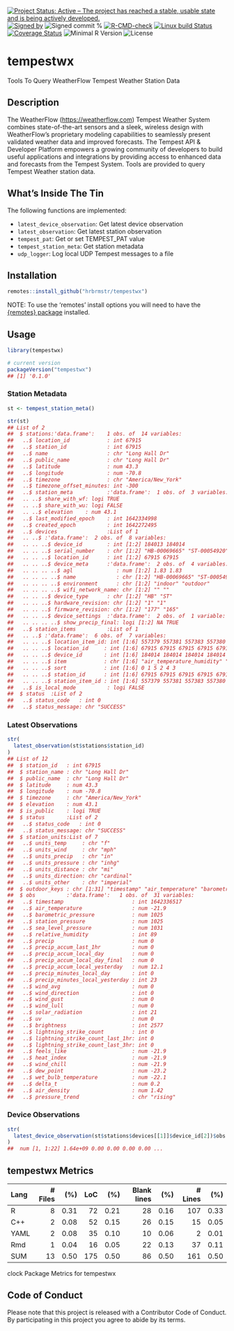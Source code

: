 
[![Project Status: Active – The project has reached a stable, usable
state and is being actively
developed.](https://www.repostatus.org/badges/latest/active.svg)](https://www.repostatus.org/#active)
[![Signed
by](https://img.shields.io/badge/Keybase-Verified-brightgreen.svg)](https://keybase.io/hrbrmstr)
![Signed commit
%](https://img.shields.io/badge/Signed_Commits-100%25-lightgrey.svg)
[![R-CMD-check](https://github.com/hrbrmstr/tempestwx/workflows/R-CMD-check/badge.svg)](https://github.com/hrbrmstr/tempestwx/actions?query=workflow%3AR-CMD-check)
[![Linux build
Status](https://travis-ci.org/hrbrmstr/tempestwx.svg?branch=master)](https://travis-ci.org/hrbrmstr/tempestwx)
[![Coverage
Status](https://codecov.io/gh/hrbrmstr/tempestwx/branch/master/graph/badge.svg)](https://codecov.io/gh/hrbrmstr/tempestwx)
![Minimal R
Version](https://img.shields.io/badge/R%3E%3D-3.6.0-blue.svg)
![License](https://img.shields.io/badge/License-MIT-blue.svg)

# tempestwx

Tools To Query WeatherFlow Tempest Weather Station Data

## Description

The WeatherFlow (<https://weatherflow.com>) Tempest Weather System
combines state-of-the-art sensors and a sleek, wireless design with
WeatherFlow’s proprietary modeling capabilities to seamlessly present
validated weather data and improved forecasts. The Tempest API &
Developer Platform empowers a growing community of developers to build
useful applications and integrations by providing access to enhanced
data and forecasts from the Tempest System. Tools are provided to query
Tempest Weather station data.

## What’s Inside The Tin

The following functions are implemented:

-   `latest_device_observation`: Get latest device observation
-   `latest_observation`: Get latest station observation
-   `tempest_pat`: Get or set TEMPEST_PAT value
-   `tempest_station_meta`: Get station metadata
-   `udp_logger`: Log local UDP Tempest messages to a file

## Installation

``` r
remotes::install_github("hrbrmstr/tempestwx")
```

NOTE: To use the ‘remotes’ install options you will need to have the
[{remotes} package](https://github.com/r-lib/remotes) installed.

## Usage

``` r
library(tempestwx)

# current version
packageVersion("tempestwx")
## [1] '0.1.0'
```

### Station Metadata

``` r
st <- tempest_station_meta()

str(st)
## List of 2
##  $ stations:'data.frame':    1 obs. of  14 variables:
##   ..$ location_id            : int 67915
##   ..$ station_id             : int 67915
##   ..$ name                   : chr "Long Hall Dr"
##   ..$ public_name            : chr "Long Hall Dr"
##   ..$ latitude               : num 43.3
##   ..$ longitude              : num -70.8
##   ..$ timezone               : chr "America/New_York"
##   ..$ timezone_offset_minutes: int -300
##   ..$ station_meta           :'data.frame':  1 obs. of  3 variables:
##   .. ..$ share_with_wf: logi TRUE
##   .. ..$ share_with_wu: logi FALSE
##   .. ..$ elevation    : num 43.1
##   ..$ last_modified_epoch    : int 1642334998
##   ..$ created_epoch          : int 1642272495
##   ..$ devices                :List of 1
##   .. ..$ :'data.frame':  2 obs. of  8 variables:
##   .. .. ..$ device_id        : int [1:2] 184013 184014
##   .. .. ..$ serial_number    : chr [1:2] "HB-00069665" "ST-00054920"
##   .. .. ..$ location_id      : int [1:2] 67915 67915
##   .. .. ..$ device_meta      :'data.frame':  2 obs. of  4 variables:
##   .. .. .. ..$ agl              : num [1:2] 1.83 1.83
##   .. .. .. ..$ name             : chr [1:2] "HB-00069665" "ST-00054920"
##   .. .. .. ..$ environment      : chr [1:2] "indoor" "outdoor"
##   .. .. .. ..$ wifi_network_name: chr [1:2] "" ""
##   .. .. ..$ device_type      : chr [1:2] "HB" "ST"
##   .. .. ..$ hardware_revision: chr [1:2] "1" "1"
##   .. .. ..$ firmware_revision: chr [1:2] "177" "165"
##   .. .. ..$ device_settings  :'data.frame':  2 obs. of  1 variable:
##   .. .. .. ..$ show_precip_final: logi [1:2] NA TRUE
##   ..$ station_items          :List of 1
##   .. ..$ :'data.frame':  6 obs. of  7 variables:
##   .. .. ..$ location_item_id: int [1:6] 557379 557381 557383 557380 557382 557384
##   .. .. ..$ location_id     : int [1:6] 67915 67915 67915 67915 67915 67915
##   .. .. ..$ device_id       : int [1:6] 184014 184014 184014 184014 184014 184014
##   .. .. ..$ item            : chr [1:6] "air_temperature_humidity" "barometric_pressure" "light" "lightning" ...
##   .. .. ..$ sort            : int [1:6] 0 1 5 2 4 3
##   .. .. ..$ station_id      : int [1:6] 67915 67915 67915 67915 67915 67915
##   .. .. ..$ station_item_id : int [1:6] 557379 557381 557383 557380 557382 557384
##   ..$ is_local_mode          : logi FALSE
##  $ status  :List of 2
##   ..$ status_code   : int 0
##   ..$ status_message: chr "SUCCESS"
```

### Latest Observations

``` r
str(
  latest_observation(st$stations$station_id)
)
## List of 12
##  $ station_id   : int 67915
##  $ station_name : chr "Long Hall Dr"
##  $ public_name  : chr "Long Hall Dr"
##  $ latitude     : num 43.3
##  $ longitude    : num -70.8
##  $ timezone     : chr "America/New_York"
##  $ elevation    : num 43.1
##  $ is_public    : logi TRUE
##  $ status       :List of 2
##   ..$ status_code   : int 0
##   ..$ status_message: chr "SUCCESS"
##  $ station_units:List of 7
##   ..$ units_temp     : chr "f"
##   ..$ units_wind     : chr "mph"
##   ..$ units_precip   : chr "in"
##   ..$ units_pressure : chr "inhg"
##   ..$ units_distance : chr "mi"
##   ..$ units_direction: chr "cardinal"
##   ..$ units_other    : chr "imperial"
##  $ outdoor_keys : chr [1:31] "timestamp" "air_temperature" "barometric_pressure" "station_pressure" ...
##  $ obs          :'data.frame':   1 obs. of  31 variables:
##   ..$ timestamp                      : int 1642336517
##   ..$ air_temperature                : num -21.9
##   ..$ barometric_pressure            : num 1025
##   ..$ station_pressure               : num 1025
##   ..$ sea_level_pressure             : num 1031
##   ..$ relative_humidity              : int 89
##   ..$ precip                         : num 0
##   ..$ precip_accum_last_1hr          : num 0
##   ..$ precip_accum_local_day         : num 0
##   ..$ precip_accum_local_day_final   : num 0
##   ..$ precip_accum_local_yesterday   : num 12.1
##   ..$ precip_minutes_local_day       : int 0
##   ..$ precip_minutes_local_yesterday : int 23
##   ..$ wind_avg                       : num 0
##   ..$ wind_direction                 : int 0
##   ..$ wind_gust                      : num 0
##   ..$ wind_lull                      : num 0
##   ..$ solar_radiation                : int 21
##   ..$ uv                             : num 0
##   ..$ brightness                     : int 2577
##   ..$ lightning_strike_count         : int 0
##   ..$ lightning_strike_count_last_1hr: int 0
##   ..$ lightning_strike_count_last_3hr: int 0
##   ..$ feels_like                     : num -21.9
##   ..$ heat_index                     : num -21.9
##   ..$ wind_chill                     : num -21.9
##   ..$ dew_point                      : num -23.2
##   ..$ wet_bulb_temperature           : num -22.1
##   ..$ delta_t                        : num 0.2
##   ..$ air_density                    : num 1.42
##   ..$ pressure_trend                 : chr "rising"
```

### Device Observations

``` r
str(
  latest_device_observation(st$stations$devices[[1]]$device_id[2])$obs
)
##  num [1, 1:22] 1.64e+09 0.00 0.00 0.00 0.00 ...
```

## tempestwx Metrics

| Lang | # Files |  (%) | LoC |  (%) | Blank lines |  (%) | # Lines |  (%) |
|:-----|--------:|-----:|----:|-----:|------------:|-----:|--------:|-----:|
| R    |       8 | 0.31 |  72 | 0.21 |          28 | 0.16 |     107 | 0.33 |
| C++  |       2 | 0.08 |  52 | 0.15 |          26 | 0.15 |      15 | 0.05 |
| YAML |       2 | 0.08 |  35 | 0.10 |          10 | 0.06 |       2 | 0.01 |
| Rmd  |       1 | 0.04 |  16 | 0.05 |          22 | 0.13 |      37 | 0.11 |
| SUM  |      13 | 0.50 | 175 | 0.50 |          86 | 0.50 |     161 | 0.50 |

clock Package Metrics for tempestwx

## Code of Conduct

Please note that this project is released with a Contributor Code of
Conduct. By participating in this project you agree to abide by its
terms.
